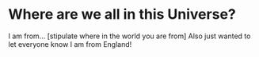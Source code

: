 # Where are we all in this Universe?


I am from... [stipulate where in the world you are from]
Also just wanted to let everyone know I am from England!

